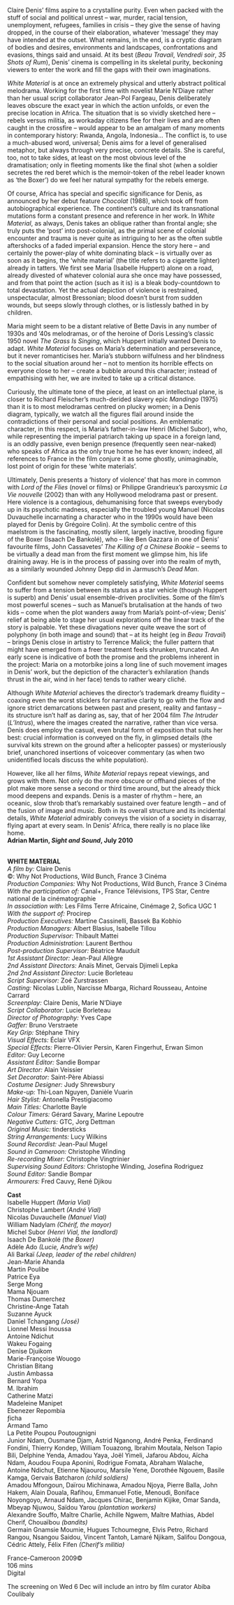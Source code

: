 
Claire Denis’ films aspire to a crystalline purity. Even when packed with the stuff of social and political unrest – war, murder, racial tension, unemployment, refugees, families in crisis – they give the sense of having dropped, in the course of their elaboration, whatever ‘message’ they may have intended at the outset. What remains, in the end, is a cryptic diagram of bodies and desires, environments and landscapes, confrontations and evasions, things said and unsaid. At its best (_Beau Travail_, _Vendredi soir_, _35 Shots of Rum_), Denis’ cinema is compelling in its skeletal purity, beckoning viewers to enter the work and fill the gaps with their own imaginations.

_White Material_ is at once an extremely physical and utterly abstract political melodrama. Working for the first time with novelist Marie N’Diaye rather than her usual script collaborator Jean-Pol Fargeau, Denis deliberately leaves obscure the exact year in which the action unfolds, or even the precise location in Africa. The situation that is so vividly sketched here – rebels versus militia, as workaday citizens flee for their lives and are often caught in the crossfire – would appear to be an amalgam of many moments in contemporary history: Rwanda, Angola, Indonesia… The conflict is, to use a much-abused word, universal; Denis aims for a level of generalised metaphor, but always through very precise, concrete details. She is careful, too, not to take sides, at least on the most obvious level of the dramatisation; only in fleeting moments like the final shot (when a soldier secretes the red beret which is the memoir-token of the rebel leader known as ‘the Boxer’) do we feel her natural sympathy for the rebels emerge.

Of course, Africa has special and specific significance for Denis, as announced by her debut feature _Chocolat_ (1988), which took off from autobiographical experience. The continent’s culture and its transnational mutations form a constant presence and reference in her work. In _White Material_, as always, Denis takes an oblique rather than frontal angle; she truly puts the ‘post’ into post-colonial, as the primal scene of colonial encounter and trauma is never quite as intriguing to her as the often subtle aftershocks of a faded imperial expansion. Hence the story here – and certainly the power-play of white dominating black – is virtually over as soon as it begins, the ‘white material’ (the title refers to a cigarette lighter) already in tatters. We first see Maria (Isabelle Huppert) alone on a road, already divested of whatever colonial aura she once may have possessed, and from that point the action (such as it is) is a bleak body-countdown to total devastation. Yet the actual depiction of violence is restrained, unspectacular, almost Bressonian; blood doesn’t burst from sudden wounds, but seeps slowly through clothes, or is listlessly bathed in by children.

Maria might seem to be a distant relative of Bette Davis in any number of 1930s and ’40s melodramas, or of the heroine of Doris Lessing’s classic 1950 novel _The Grass Is Singing_, which Huppert initially wanted Denis to adapt. _White Material_ focuses on Maria’s determination and perseverance, but it never romanticises her. Maria’s stubborn wilfulness and her blindness to the social situation around her – not to mention its horrible effects on everyone close to her – create a bubble around this character; instead of empathising with her, we are invited to take up a critical distance.

Curiously, the ultimate tone of the piece, at least on an intellectual plane, is closer to Richard Fleischer’s much-derided slavery epic _Mandingo_ (1975) than it is to most melodramas centred on plucky women; in a Denis diagram, typically, we watch all the figures flail around inside the contradictions of their personal and social positions. An emblematic character, in this respect, is Maria’s father-in-law Henri (Michel Subor), who, while representing the imperial patriarch taking up space in a foreign land, is an oddly passive, even benign presence (frequently seen near-naked) who speaks of Africa as the only true home he has ever known; indeed, all references to France in the film conjure it as some ghostly, unimaginable, lost point of origin for these ‘white materials’.

Ultimately, Denis presents a ‘history of violence’ that has more in common with _Lord of the Flies_ (novel or films) or Philippe Grandrieux’s paroxysmic _La Vie nouvelle_ (2002) than with any Hollywood melodrama past or present. Here violence is a contagious, dehumanising force that sweeps everybody up in its psychotic madness, especially the troubled young Manuel (Nicolas Duvauchelle incarnating a character who in the 1990s would have been played for Denis by Grégoire Colin). At the symbolic centre of this maelstrom is the fascinating, mostly silent, largely inactive, brooding figure of the Boxer (Isaach De Bankolé), who – like Ben Gazzara in one of Denis’ favourite films, John Cassavetes’  _The Killing of a Chinese Bookie_ – seems to be virtually a dead man from the first moment we glimpse him, his life draining away. He is in the process of passing over into the realm of myth, as a similarly wounded Johnny Depp did in Jarmusch’s _Dead Man_.

Confident but somehow never completely satisfying, _White Material_ seems to suffer from a tension between its status as a star vehicle (though Huppert is superb) and Denis’ usual ensemble-driven proclivities. Some of the film’s most powerful scenes – such as Manuel’s brutalisation at the hands of two kids – come when the plot wanders away from Maria’s point-of-view; Denis’ relief at being able to stage her usual explorations off the linear track of the story is palpable. Yet these divagations never quite weave the sort of polyphony (in both image and sound) that – at its height (eg in _Beau Travail_) – brings Denis close in artistry to Terrence Malick; the fuller pattern that might have emerged from a freer treatment feels shrunken, truncated. An early scene is indicative of both the promise and the problems inherent in the project: Maria on a motorbike joins a long line of such movement images in Denis’ work, but the depiction of the character’s exhilaration (hands thrust in the air, wind in her face) tends to rather weary cliché.

Although _White Material_ achieves the director’s trademark dreamy fluidity – coaxing even the worst sticklers for narrative clarity to go with the flow and ignore strict demarcations between past and present, reality and fantasy – its structure isn’t half as daring as, say, that of her 2004 film _The Intruder_ (_L’Intrus_), where the images created the narrative, rather than vice versa. Denis does employ the casual, even brutal form of exposition that suits her best: crucial information is conveyed on the fly, in glimpsed details (the survival kits strewn on the ground after a helicopter passes) or mysteriously brief, unanchored insertions of voiceover commentary (as when two unidentified locals discuss the white population).

However, like all her films, _White Material_ repays repeat viewings, and grows with them. Not only do the more obscure or offhand pieces of the plot make more sense a second or third time around, but the already thick mood deepens and expands. Denis is a master of rhythm – here, an oceanic, slow throb that’s remarkably sustained over feature length – and of the fusion of image and music. Both in its overall structure and its incidental details, _White Material_ admirably conveys the vision of a society in disarray, flying apart at every seam. In Denis’ Africa, there really is no place like home.  
**Adrian Martin, _Sight and Sound_, July 2010**
<br><br>

**WHITE MATERIAL**<br>
_A film by:_ Claire Denis<br>
©: Why Not Productions, Wild Bunch,  France 3 Cinéma<br>
_Production Companies:_ Why Not Productions,  Wild Bunch, France 3 Cinéma<br>
_With the participation of:_ Canal+,  France Télévisions, TPS Star,  Centre national de la cinématographie<br>
_In association with:_ Les Films Terre Africaine, Cinémage 2, Sofica UGC 1<br>
_With the support of:_ Procirep<br>
_Production Executives:_ Martine Cassinelli,  Bassek Ba Kobhio<br>
_Production Managers:_ Albert Blasius, Isabelle Tillou<br>
_Production Supervisor:_ Thibault Mattei<br>
_Production Administration:_ Laurent Berthou<br>
_Post-production Supervisor:_ Béatrice Mauduit<br>
_1st Assistant Director:_ Jean-Paul Allègre<br>
_2nd Assistant Directors:_ Anaïs Minet,  Gervais Djimeli Lepka<br>
_2nd 2nd Assistant Director:_ Lucie Borleteau<br>
_Script Supervisor:_ Zoé Zurstrassen<br>
_Casting:_ Nicolas Lublin, Narcisse Mbarga,  Richard Rousseau, Antoine Carrard<br>
_Screenplay:_ Claire Denis, Marie N’Diaye<br>
_Script Collaborator:_ Lucie Borleteau<br>
_Director of Photography:_ Yves Cape<br>
_Gaffer:_ Bruno Verstraete<br>
_Key Grip:_ Stéphane Thiry<br>
_Visual Effects:_ Éclair VFX<br>
_Special Effects:_ Pierre-Olivier Persin,  Karen Fingerhut, Erwan Simon<br>
_Editor:_ Guy Lecorne<br>
_Assistant Editor:_ Sandie Bompar<br>
_Art Director:_ Alain Veissier<br>
_Set Decorator:_ Saint-Père Abiassi<br>
_Costume Designer:_ Judy Shrewsbury<br>
_Make-up:_ Thi-Loan Nguyen, Danièle Vuarin<br>
_Hair Stylist:_ Antonella Prestigiacomo<br>
_Main Titles:_ Charlotte Bayle<br>
_Colour Timers:_ Gérard Savary, Marine Lepoutre<br>
_Negative Cutters:_ GTC, Jorg Dettman<br>
_Original Music:_ tindersticks<br>
_String Arrangements:_ Lucy Wilkins<br>
_Sound Recordist:_ Jean-Paul Mugel<br>
_Sound in Cameroon:_ Christophe Winding<br>
_Re-recording Mixer:_ Christophe Vingtrinier<br>
_Supervising Sound Editors:_ Christophe Winding,  Josefina Rodriguez<br>
_Sound Editor:_ Sandie Bompar<br>
_Armourers:_ Fred Cauvy, René Djikou<br>

**Cast**<br>
Isabelle Huppert _(Maria Vial)_<br>
Christophe Lambert _(André Vial)_<br>
Nicolas Duvauchelle _(Manuel Vial)_<br>
William Nadylam _(Chérif, the mayor)_<br>
Michel Subor _(Henri Vial, the landlord)_<br>
Isaach De Bankolé _(the Boxer)_<br>
Adèle Ado _(Lucie, Andre’s wife)_<br>
Ali Barkaï _(Jeep, leader of the rebel children)_<br>
Jean-Marie Ahanda<br>
Martin Poulibe<br>
Patrice Eya<br>
Serge Mong<br>
Mama Njouam<br>
Thomas Dumerchez<br>
Christine-Ange Tatah<br>
Suzanne Ayuck<br>
Daniel Tchangang _(José)_<br>
Lionnel Messi Inoussa<br>
Antoine Ndichut<br>
Wakeu Fogaing<br>
Denise Djuikom<br>
Marie-Françoise Wouogo<br>
Christian Bitang<br>
Justin Ambassa<br>
Bernard Yopa<br>
M. Ibrahim<br>
Catherine Matzi<br>
Madeleine Manipet<br>
Ebenezer Repombia<br>
ƒicha<br>
Armand Tamo<br>
La Petite Poupou Poutougnigni<br>
Junior Ndam,  Ousmane Djam,  Astrid Nganong,  André Penka,  Ferdinand Fondini,  Thierry Kondep,  William Touazong,  Ibrahim Moutala,  Nelson Tapio Bili,  Delphine Yenda,  Amadou Yaya,  Joël Yimeli,  Jafarou Abdou,  Aïcha Ndam,  Aoudou Foupa Aponini,  Rodrigue Fomata,  Abraham Walache,  Antoine Ndichut,  Etienne Njaourou,  Marsile Yene,  Dorothée Ngouem,  Basile Kamga,  Gervais Batcharon _(child soldiers)_<br>
Amadou Mfongoun,  Daïrou Michinawa,  Amadou Njoya,  Pierre Balla,  John Hakem,  Alain Douala,  Rafihou,  Emmanuel Fotie,  Menoudi,  Boniface Noyongoyo,  Arnaud Ndam,  Jacques Chirac,  Benjamin Kijike,  Omar Sanda,  Mbeyap Njuwou, Saïdou Yarou _(plantation workers)_<br>
Alexandre Souffo,  Maître Charlie,  Achille Ngwem,  Maître Mathias,  Abdel Cherif,  Chouaïbou _(bandits)_<br>
Germain Gnamsie Moumie,  Hugues Tchoumegne,  Elvis Petro,  Richard Rangou,  Nsangou Saidou,  Vincent Tantoh,  Lamaré Njikam,  Salifou Dongoua,  Cédric Attely,  Félix Fifen _(Cherif’s militia)_<br>

France-Cameroon 2009©<br>
106 mins<br>
Digital<br>

The screening on Wed 6 Dec will include an intro  by film curator Abiba Coulibaly<br>
<br>
<!--stackedit_data:
eyJoaXN0b3J5IjpbODczNTIwMTk5XX0=
-->